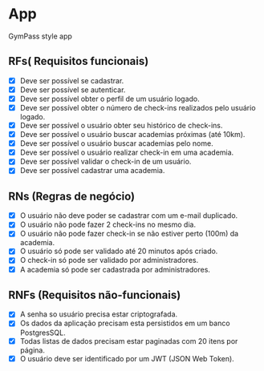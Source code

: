 # App

GymPass style app

## RFs( Requisitos funcionais)

- [X] Deve ser possível se cadastrar.
- [X] Deve ser possível se autenticar.
- [X] Deve ser possível obter o perfil de um usuário logado.
- [X] Deve ser possível obter o número de check-ins realizados pelo usuário logado.
- [X] Deve ser possível o usuário obter seu histórico de check-ins.
- [X] Deve ser possível o usuário buscar academias próximas (até 10km).
- [X] Deve ser possível o usuário buscar academias pelo nome.
- [X] Deve ser possível o usuário realizar check-in em uma academia.
- [X] Deve ser possível validar o check-in de um usuário.
- [X] Deve ser possível cadastrar uma academia.

## RNs (Regras de negócio)

- [X] O usuário não deve poder se cadastrar com um e-mail duplicado.
- [X] O usuário não pode fazer 2 check-ins no mesmo dia.
- [X] O usuário não pode fazer check-in se não estiver perto (100m) da academia.
- [X] O usuário só pode ser validado até 20 minutos após criado.
- [X] O check-in só pode ser validado por administradores.
- [X] A academia só pode ser cadastrada por administradores.

## RNFs (Requisitos não-funcionais)

- [X] A senha so usuário precisa estar criptografada.
- [X] Os dados da aplicação precisam esta persistidos em um banco PostgresSQL.
- [X] Todas listas de dados precisam estar paginadas com 20 itens por página.
- [X] O usuário deve ser identificado por um JWT (JSON Web Token).
